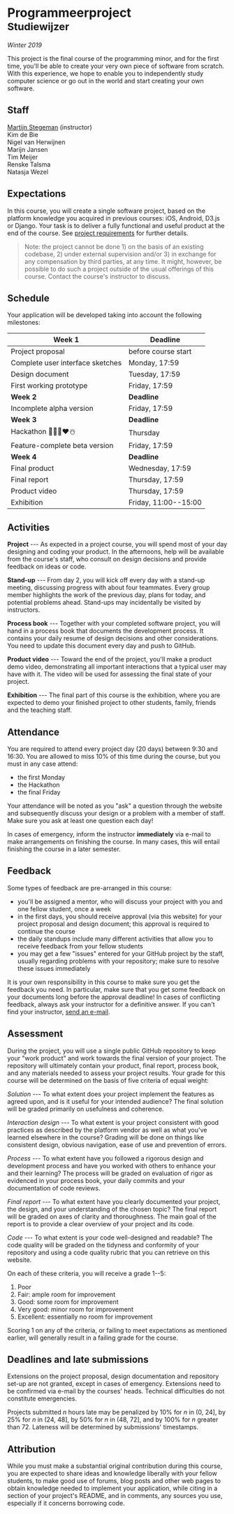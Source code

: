 # Programmeerproject<br><small>Studiewijzer</small>

*Winter 2019*

This project is the final course of the programming minor, and for the first time, you'll be able to create your very own piece of software from scratch. With this experience, we hope to enable you to independently study computer science or go out in the world and start creating your own software.


## Staff

[Martijn Stegeman](mailto:help@mprog.nl) (instructor)  
Kim de Bie  
Nigel van Herwijnen  
Marijn Jansen  
Tim Meijer  
Renske Talsma  
Natasja Wezel


## Expectations

In this course, you will create a single software project, based on the platform knowledge you acquired in previous courses: iOS, Android, D3.js or Django. Your task is to deliver a fully functional and useful product at the end of the course. See [project requirements](/reference/requirements) for further details.

> Note: the project cannot be done 1) on the basis of an existing codebase, 2) under external supervision and/or 3) in exchange for any compensation by third parties, at any time. It might, however, be possible to do such a project outside of the usual offerings of this course. Contact the course's instructor to discuss.


## Schedule

Your application will be developed taking into account the following milestones:

| Week 1                        | Deadline             |  
| ----------------------------- | -------------------- |  
| Project proposal              | before course start  |  
| Complete user interface sketches | Monday, 17:59     |
| Design document               | Tuesday, 17:59       |  
| First working prototype       | Friday, 17:59        |  
| **Week 2**                    | **Deadline**         |  
| Incomplete alpha version      | Friday, 17:59        |  
| **Week 3**                    | **Deadline**         |  
| Hackathon 👾🎉💪❤️☃️             | Thursday             |  
| Feature-complete beta version | Friday, 17:59        |  
| **Week 4**                    | **Deadline**         |  
| Final product                 | Wednesday, 17:59     |  
| Final report                  | Thursday, 17:59      |  
| Product video                 | Thursday, 17:59      |  
| Exhibition                    | Friday, 11:00--15:00 |  


## Activities

**Project** --- As expected in a project course, you will spend most of your day designing and coding your product. In the afternoons, help will be available from the course's staff, who consult on design decisions and provide feedback on ideas or code.

**Stand-up** --- From day 2, you will kick off every day with a stand-up meeting, discussing progress with about four teammates. Every group member highlights the work of the previous day, plans for today, and potential problems ahead. Stand-ups may incidentally be visited by instructors.

**Process book** --- Together with your completed software project, you will hand in a process book that documents the development process. It contains your daily resume of design decisions and other considerations. You need to update this document every day and push to GitHub.

**Product video** --- Toward the end of the project, you'll make a product demo video, demonstrating all important interactions that a typical user may have with it. The video will be used for assessing the final state of your project.

**Exhibition** --- The final part of this course is the exhibition, where you are expected to demo your finished project to other students, family, friends and the teaching staff.


## Attendance

You are required to attend every project day (20 days) between 9:30 and 16:30. You are allowed to miss 10% of this time during the course, but you must in any case attend:

- the first Monday
- the Hackathon
- the final Friday

Your attendance will be noted as you "ask" a question through the website and subsequently discuss your design or a problem with a member of staff. Make sure you ask at least one question each day!

In cases of emergency, inform the instructor **immediately** via e-mail to make arrangements on finishing the course. In many cases, this will entail finishing the course in a later semester.


## Feedback

Some types of feedback are pre-arranged in this course:

- you'll be assigned a mentor, who will discuss your project with you and one fellow student, once a week
- in the first days, you should receive approval (via this website) for your project proposal and design document; this approval is required to continue the course
- the daily standups include many different activities that allow you to receive feedback from your fellow students
- you may get a few "issues" entered for your GitHub project by the staff, usually regarding problems with your repository; make sure to resolve these issues immediately

It is your own responsibility in this course to make sure you get the feedback you need. In particular, make sure that you get some feedback on your documents long before the approval deadline! In cases of conflicting feedback, always ask your instructor for a definitive answer. If you can't find your instructor, [send an e-mail](mailto:help@mprog.nl).


## Assessment

During the project, you will use a single public GitHub repository to keep your "work product" and work towards the final version of your project. The repository will ultimately contain your product, final report, process book, and any materials needed to assess your project results. Your grade for this course will be determined on the basis of five criteria of equal weight:

*Solution* --- To what extent does your project implement the features as agreed upon, and is it useful for your intended audience? The final solution will be graded primarily on usefulness and coherence.

*Interaction design* --- To what extent is your project consistent with good practices as described by the platform vendor as well as what you've learned elsewhere in the course? Grading will be done on things like consistent design, obvious navigation, ease of use and prevention of errors.

*Process* --- To what extent have you followed a rigorous design and development process and have you worked with others to enhance your and their learning? The process will be graded on evaluation of rigor as evidenced in your process book, your daily commits and your documentation of code reviews.

*Final report* --- To what extent have you clearly documented your project, the design, and your understanding of the chosen topic? The final report will be graded on axes of clarity and thoroughness. The main goal of the report is to provide a clear overview of your project and its code.

*Code* --- To what extent is your code well-designed and readable? The code quality will be graded  on the tidyness and conformity of your repository and using a code quality rubric that you can retrieve on this website.

On each of these criteria, you will receive a grade 1--5:

1. Poor
2. Fair: ample room for improvement
3. Good: some room for improvement
4. Very good: minor room for improvement
5. Excellent: essentially no room for improvement

Scoring 1 on any of the criteria, or failing to meet expectations as mentioned earlier, will generally result in a failing grade for the course.


## Deadlines and late submissions

Extensions on the project proposal, design documentation and repository set-up are not granted, except in cases of emergency. Extensions need to be confirmed via e-mail by the courses' heads. Technical difficulties do not constitute emergencies.

Projects submitted *n* hours late may be penalized by 10% for *n* in (0, 24], by 25% for *n* in (24, 48], by 50% for *n* in (48, 72], and by 100% for *n* greater than 72. Lateness will be determined by submissions' timestamps.


## Attribution

While you must make a substantial original contribution during this course, you are expected to share ideas and knowledge liberally with your fellow students, to make good use of forums, blog posts and other web pages to obtain knowledge needed to implement your application, while citing in a section of your project's README, and in comments, any sources you use, especially if it concerns borrowing code.
